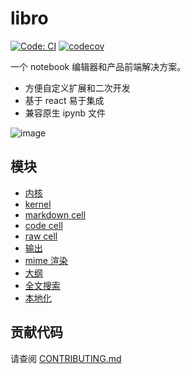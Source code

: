 # libro

[![Code: CI](https://github.com/difizen/libro/actions/workflows/ci.yml/badge.svg)](https://github.com/difizen/libro/actions/workflows/ci.yml)
[![codecov](https://codecov.io/gh/difizen/libro/graph/badge.svg?token=8LWLNZK78Z)](https://codecov.io/gh/difizen/libro)

一个 notebook 编辑器和产品前端解决方案。

- 方便自定义扩展和二次开发
- 基于 react 易于集成
- 兼容原生 ipynb 文件

![image](https://mdn.alipayobjects.com/huamei_hdnzbp/afts/img/A*x8k3TbwOJqoAAAAAAAAAAAAADjOxAQ/original)

## 模块

- [内核](./packages/libro-core/README.md)
- [kernel](./packages/libro-kernel/README.md)
- [markdown cell](./packages/libro-codemirror-markdown-cell/README.md)
- [code cell](./packages/libro-codemirror-code-cell/README.md)
- [raw cell](./packages/libro-codemirror-raw-cell/README.md)
- [输出](./packages/libro-output/README.md)
- [mime 渲染](./packages/libro-rendermime/README.md)
- [大纲](./packages/libro-toc/README.md)
- [全文搜索](./packages/libro-search/README.md)
- [本地化](./packages/libro-l10n/README.md)

## 贡献代码

请查阅 [CONTRIBUTING.md](./CONTRIBUTING.md)
